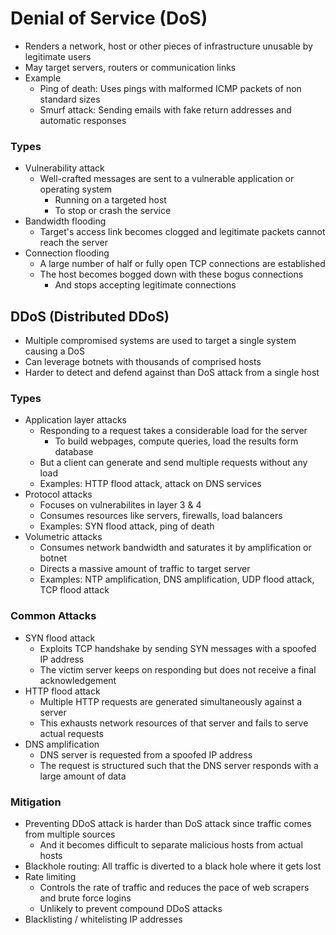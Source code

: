 # Denial of Service (DoS)
- Renders a network, host or other pieces of infrastructure unusable by legitimate users
- May target servers, routers or communication links
- Example
  - Ping of death: Uses pings with malformed ICMP packets of non standard sizes
  - Smurf attack: Sending emails with fake return addresses and automatic responses

### Types
- Vulnerability attack
  - Well-crafted messages are sent to a vulnerable application or operating system
    - Running on a targeted host
    - To stop or crash the service
- Bandwidth flooding
  - Target's access link becomes clogged and legitimate packets cannot reach the server
- Connection flooding
  - A large number of half or fully open TCP connections are established
  - The host becomes bogged down with these bogus connections
    - And stops accepting legitimate connections

## DDoS (Distributed DDoS)
- Multiple compromised systems are used to target a single system causing a DoS
- Can leverage botnets with thousands of comprised hosts
- Harder to detect and defend against than DoS attack from a single host

### Types
- Application layer attacks
  - Responding to a request takes a considerable load for the server
    - To build webpages, compute queries, load the results form database
  - But a client can generate and send multiple requests without any load
  - Examples: HTTP flood attack, attack on DNS services
- Protocol attacks
  - Focuses on vulnerabilites in layer 3 & 4
  - Consumes resources like servers, firewalls, load balancers
  - Examples: SYN flood attack, ping of death
- Volumetric attacks
  - Consumes network bandwidth and saturates it by amplification or botnet
  - Directs a massive amount of traffic to target server
  - Examples: NTP amplification, DNS amplification, UDP flood attack, TCP flood attack

### Common Attacks
- SYN flood attack
  - Exploits TCP handshake by sending SYN messages with a spoofed IP address
  - The victim server keeps on responding but does not receive a final acknowledgement
- HTTP flood attack
  - Multiple HTTP requests are generated simultaneously against a server
  - This exhausts network resources of that server and fails to serve actual requests
- DNS amplification
  - DNS server is requested from a spoofed IP address
  - The request is structured such that the DNS server responds with a large amount of data

### Mitigation
- Preventing DDoS attack is harder than DoS attack since traffic comes from multiple sources
  - And it becomes difficult to separate malicious hosts from actual hosts
- Blackhole routing: All traffic is diverted to a black hole where it gets lost
- Rate limiting
  - Controls the rate of traffic and reduces the pace of web scrapers and brute force logins
  - Unlikely to prevent compound DDoS attacks
- Blacklisting / whitelisting IP addresses
